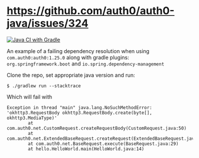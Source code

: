 https://github.com/auth0/auth0-java/issues/324
==============================================

[![Java CI with Gradle](https://github.com/ivarprudnikov/test-auth0-java-dependency/workflows/Java%20CI%20with%20Gradle/badge.svg)](https://github.com/ivarprudnikov/test-auth0-java-dependency/actions)

An example of a failing dependency resolution when using `com.auth0:auth0:1.25.0` along with 
gradle plugins: `org.springframework.boot` and `io.spring.dependency-management`

Clone the repo, set appropriate java version and run:

```
$ ./gradlew run --stacktrace
```

Which will fail with 

```
Exception in thread "main" java.lang.NoSuchMethodError: 'okhttp3.RequestBody okhttp3.RequestBody.create(byte[], okhttp3.MediaType)'
        at com.auth0.net.CustomRequest.createRequestBody(CustomRequest.java:50)
        at com.auth0.net.ExtendedBaseRequest.createRequest(ExtendedBaseRequest.java:49)
        at com.auth0.net.BaseRequest.execute(BaseRequest.java:29)
        at hello.HelloWorld.main(HelloWorld.java:14)
```